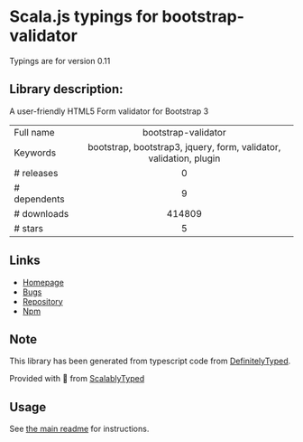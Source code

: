 
# Scala.js typings for bootstrap-validator

Typings are for version 0.11

## Library description:
A user-friendly HTML5 Form validator for Bootstrap 3

|                    |                 |
| ------------------ | :-------------: |
| Full name          | bootstrap-validator |
| Keywords           | bootstrap, bootstrap3, jquery, form, validator, validation, plugin |
| # releases         | 0 |
| # dependents       | 9 |
| # downloads        | 414809 |
| # stars            | 5 |

## Links
- [Homepage](https://github.com/1000hz/bootstrap-validator#readme)
- [Bugs](https://github.com/1000hz/bootstrap-validator/issues)
- [Repository](https://github.com/1000hz/bootstrap-validator)
- [Npm](https://www.npmjs.com/package/bootstrap-validator)
    


## Note
This library has been generated from typescript code from [DefinitelyTyped](https://definitelytyped.org).

Provided with :purple_heart: from [ScalablyTyped](https://github.com/oyvindberg/ScalablyTyped)

## Usage
See [the main readme](../../readme.md) for instructions.


